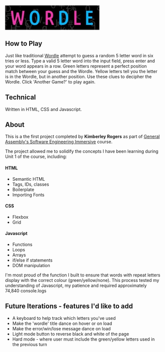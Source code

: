![title](images/title.jpeg)

## How to Play

Just like traditional [Wordle](https://www.nytimes.com/games/wordle) attempt to guess a random 5 letter word in six tries or less.
Type a valid 5 letter word into the input field, press enter and your word appears in a row.
Green letters represent a perfect position match between your guess and the Wordle.
Yellow letters tell you the letter is in the Wordle, but in another position.
Use these clues to decipher the Wordle.
Click 'Another Game?' to play again.

## Technical

Written in HTML, CSS and Javascript.

## About

This is a the first project completed by **Kimberley Rogers** as part of [General Assembly's Software Engineering Immersive](https://generalassemb.ly/education/software-engineering-immersive-remote) course.

The project allowed me to solidify the concepts I have been learning during Unit 1 of the course, including:

#### HTML
+ Semantic HTML
+ Tags, IDs, classes
+ Boilerplate
+ Importing Fonts

#### CSS
+ Flexbox
+ Grid

#### Javascript
+ Functions
+ Loops
+ Arrays
+ if/else if statements
+ DOM manipulation

I'm most proud of the function I built to ensure that words with repeat letters display with the correct colour (green/yellow/none). This process tested my understanding of Javascript, my patience and required approximately 74,840 console.logs

## Future Iterations - features I'd like to add

+ A keyboard to help track which letters you've used
+ Make the 'wordle' title dance on hover or on load
+ Make the error/win/lose message dance on load
+ Light mode button to reverse black and white of the page
+ Hard mode - where user must include the green/yellow letters used in the previous turn